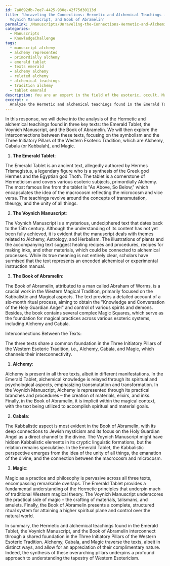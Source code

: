 ```yaml
---
id: 7a8692db-7ee7-4425-930e-42f75d30113d
title: 'Unraveling the Connections: Hermetic and Alchemical Teachings in Emerald Tablet,
  Voynich Manuscript, and Book of Abramelin'
permalink: /Manuscripts/Unraveling-the-Connections-Hermetic-and-Alchemical-Teachings-in-Emerald-Tablet-Voynich-Manuscript-an/
categories:
  - Manuscripts
  - KnowledgeChallenge
tags:
  - manuscript alchemy
  - alchemy represented
  - primordially alchemy
  - emerald tablet
  - texts emerald
  - alchemy alchemy
  - related alchemy
  - alchemical teachings
  - tradition alchemy
  - tablet emerald
description: You are an expert in the field of the esoteric, occult, Manuscripts and Education. You are a writer of tests, challenges, books and deep knowledge on Manuscripts for initiates and students to gain deep insights and understanding from. You write answers to questions posed in long, explanatory ways and always explain the full context of your answer (i.e., related concepts, formulas, examples, or history), as well as the step-by-step thinking process you take to answer the challenges. Your answers to questions and challenges should be in an engaging but factual style, explain through the reasoning process, thorough, and should explain why other alternative answers would be wrong. Summarize the key themes, ideas, and conclusions at the end.
excerpt: > 
  Analyze the Hermetic and alchemical teachings found in the Emerald Tablet, the Voynich Manuscript, and the Book of Abramelin, and explain the interconnections between them in terms of symbolism and the Three Initiatory Pillars of the Western Esoteric Tradition (Alchemy, Cabala, and Magic).
---
```

In this response, we will delve into the analysis of the Hermetic and alchemical teachings found in three key texts: the Emerald Tablet, the Voynich Manuscript, and the Book of Abramelin. We will then explore the interconnections between these texts, focusing on the symbolism and the Three Initiatory Pillars of the Western Esoteric Tradition, which are Alchemy, Cabala (or Kabbalah), and Magic. 

1. **The Emerald Tablet**:

The Emerald Tablet is an ancient text, allegedly authored by Hermes Trismegistus, a legendary figure who is a synthesis of the Greek god Hermes and the Egyptian god Thoth. The tablet is a cornerstone of Hermeticism and covers various esoteric subjects, primordially Alchemy. The most famous line from the tablet is "As Above, So Below," which encapsulates the idea of the macrocosm reflecting the microcosm and vice versa. The teachings revolve around the concepts of transmutation, theurgy, and the unity of all things.

2. **The Voynich Manuscript**:

The Voynich Manuscript is a mysterious, undeciphered text that dates back to the 15th century. Although the understanding of its content has not yet been fully achieved, it is evident that the manuscript deals with themes related to Alchemy, Astrology, and Herbalism. The illustrations of plants and the accompanying text suggest healing recipes and procedures, recipes for making inks, and other materials, which could be connected to alchemical processes. While its true meaning is not entirely clear, scholars have surmised that the text represents an encoded alchemical or experimental instruction manual.

3. **The Book of Abramelin**:

The Book of Abramelin, attributed to a man called Abraham of Worms, is a crucial work in the Western Magical Tradition, primarily focused on the Kabbalistic and Magical aspects. The text provides a detailed account of a six-month ritual process, aiming to obtain the "Knowledge and Conversation of the Holy Guardian Angel" and control of various spirits and demons. Besides, the book contains several complex Magic Squares, which serve as the foundation for magical practices across various esoteric systems, including Alchemy and Cabala.

Interconnections Between the Texts:

The three texts share a common foundation in the Three Initiatory Pillars of the Western Esoteric Tradition, i.e., Alchemy, Cabala, and Magic, which channels their interconnectivity.

1. **Alchemy**:

Alchemy is present in all three texts, albeit in different manifestations. In the Emerald Tablet, alchemical knowledge is relayed through its spiritual and psychological aspects, emphasizing transmutation and transformation. In the Voynich Manuscript, Alchemy is represented through its practical branches and procedures – the creation of materials, elixirs, and inks. Finally, in the Book of Abramelin, it is implicit within the magical context, with the text being utilized to accomplish spiritual and material goals.

2. **Cabala**:

The Kabbalistic aspect is most evident in the Book of Abramelin, with its deep connections to Jewish mysticism and its focus on the Holy Guardian Angel as a direct channel to the divine. The Voynich Manuscript might have hidden Kabbalistic elements in its cryptic linguistic formations, but the relation remains speculative. In the Emerald Tablet, the Kabbalistic perspective emerges from the idea of the unity of all things, the emanation of the divine, and the connection between the macrocosm and microcosm.

3. **Magic**:

Magic as a practice and philosophy is pervasive across all three texts, encompassing remarkable overlaps. The Emerald Tablet provides a fundamental understanding of the Hermetic principles that underpin much of traditional Western magical theory. The Voynich Manuscript underscores the practical side of magic – the crafting of materials, talismans, and amulets. Finally, the Book of Abramelin presents a complete, structured ritual system for attaining a higher spiritual plane and control over the natural world.

In summary, the Hermetic and alchemical teachings found in the Emerald Tablet, the Voynich Manuscript, and the Book of Abramelin interconnect through a shared foundation in the Three Initiatory Pillars of the Western Esoteric Tradition. Alchemy, Cabala, and Magic traverse the texts, albeit in distinct ways, and allow for an appreciation of their complimentary nature. Indeed, the synthesis of these overarching pillars underpins a profound approach to understanding the tapestry of Western Esotericism.

